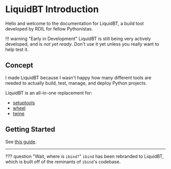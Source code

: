 # LiquidBT Introduction

Hello and welcome to the documentation for LiquidBT, a build tool developed by RDIL for fellow Pythonistas.

!!! warning "Early in Development"
    LiquidBT is still being very actively
    developed, and is *not yet ready*. Don't
    use it yet unless you really want to help
    test it.

## Concept

I made LiquidBT because I wasn't happy how many different tools are needed to actually build, test, manage, and deploy Python projects.

LiquidBT is an all-in-one replacement for:

* [setuptools](https://setuptools.readthedocs.io/en/stable/)
* [wheel](https://wheel.readthedocs.io/en/stable/)
* [twine](https://twine.readthedocs.io/en/stable/)

## Getting Started

See [this guide](./getting-started.md).

----

??? question "Wait, where is `ibind?`"
    `ibind` has been rebranded to LiquidBT, which
    is built off of the reminants of `ibind`'s codebase.

